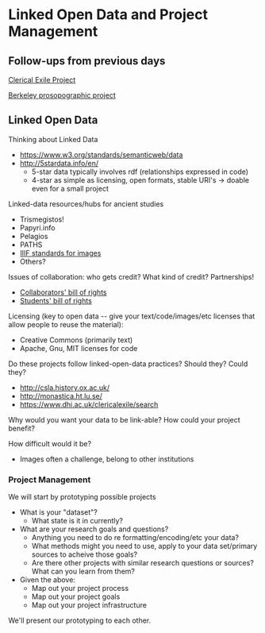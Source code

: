 # Linked Open Data and Project Management

## Follow-ups from previous days

[Clerical Exile Project](https://www.dhi.ac.uk/clericalexile/)

[Berkeley prosopographic project](http://berkeleyprosopography.org/)

## Linked Open Data

Thinking about Linked Data
* https://www.w3.org/standards/semanticweb/data
* http://5stardata.info/en/
  * 5-star data typically involves rdf (relationships expressed in code)
  * 4-star as simple as licensing, open formats, stable URI's -> doable even for a small project

Linked-data resources/hubs for ancient studies
  * Trismegistos!
  * Papyri.info
  * Pelagios
  * PATHS
  * [IIIF standards for images](http://iiif.io/)
  * Others?

Issues of collaboration:  who gets credit?  What kind of credit?  Partnerships!
* [Collaborators' bill of rights](http://mcpress.media-commons.org/offthetracks/part-one-models-for-collaboration-career-paths-acquiring-institutional-support-and-transformation-in-the-field/a-collaboration/collaborators%E2%80%99-bill-of-rights/)
* [Students' bill of rights](http://cdh.ucla.edu/news/a-student-collaborators-bill-of-rights/)

Licensing (key to open data -- give your text/code/images/etc licenses that allow people to reuse the material):
* Creative Commons (primarily text)
* Apache, Gnu, MIT licenses for code

Do these projects follow linked-open-data practices?  Should they?  Could they?
* http://csla.history.ox.ac.uk/
* http://monastica.ht.lu.se/
* https://www.dhi.ac.uk/clericalexile/search

Why would you want your data to be link-able? How could your project benefit?

How difficult would it be?
* Images often a challenge, belong to other institutions

### Project Management

We will start by prototyping possible projects
* What is your "dataset"?
  * What state is it in currently?
* What are your research goals and questions?
  * Anything you need to do re formatting/encoding/etc your data?
  * What methods might you need to use, apply to your data set/primary sources to acheive those goals?
  * Are there other projects with similar research questions or sources?  What can you learn from them?
* Given the above:
  * Map out your project process
  * Map out your project goals
  * Map out your project infrastructure
  
We'll present our prototyping to each other.


